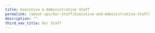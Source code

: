 ```yaml
---
title: Executive & Administrative Staff
permalink: /about-zps/Our-Staff/Executive-and-Administrative-Staff/
description: ""
third_nav_title: Our Staff
---
```

